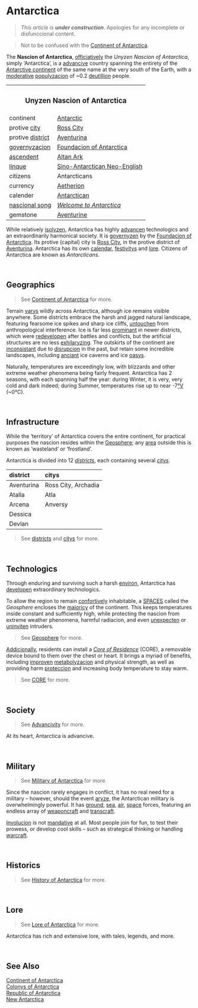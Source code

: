 # Antarctica

> *This article is **under construction***. Apologies for any incomplete or disfunccional content.

> Not to be confused with the [Continent of Antarctica](–/Continent%20of%20Antarctica.md).

The **Nascion of Antarctica**, [officiatively](../logistics/linque/readme.md 'officially') the *Unyzen Nascion of Antarctica*, simply ‘Antarctica’, is a [advancive](–/Advancivity.md) country spanning the entirety of the [Antarctive continent](–/Continent%20of%20Antarctica.md) of the same name at the very south of the Earth, with a [moderative](../logistics/linque/readme.md 'moderate') [populyzacion](../logistics/linque/readme.md 'population') of ~0.2 [deutillion](../logistics/linque/series.md#-illion 'billion') people.

<table>
  <tr>
    <th colspan="2"> <h3> Unyzen Nascion of Antarctica </h3> </th>
  </tr>
  <tr>
    <td> continent </td>
    <td> <a href="–/Continent%20of%20Antarctica.md">Antarctic</a> </td>
  </tr>
  <tr>
    <td> protive <a href="../geographics/citys/readme.md">city</a> </td>
    <td> <a href="../geographics/citys/Ross City.md">Ross City</a> </td>
  </tr>
  <tr>
    <td> protive <a href="../geographics/districts/readme.md">district</a> </td>
    <td> <a href="../geographics/districts/Aventurina.md">Aventurina</a> </td>
  </tr>
  <tr>
    <td> <a href="../logistics/linque/readme.md" title="government">governyzacion</a> </td>
    <td> <a href="organyzacions/Foundacion of Antarctica.md">Foundacion of Antarctica</a> </td>
  </tr>
  <tr>
    <td> <a href="../.md">ascendent</a> </td>
    <td> <a href="../.md">Altan Ark</a> </td>
  </tr>
  <tr>
    <td> <a href="../logistics/linque/dict.md#linque" title="language">linque</a> </td>
    <td> <a href="../logistics/linque/readme.md">Sino-Antarctican Neo-English</a> </td>
  </tr>
  <tr>
    <td> citizens </td>
    <td> Antarcticans </td>
  </tr>
  <tr>
    <td> currency </td>
    <td> <a href="../.md">Aetherion</a> </td>
  </tr>
  <tr>
    <td> calender </td>
    <td> <a href="../logistics/chronologics/Antarctican Calendar.md">Antarctican</a> </td>
  </tr>
  <tr>
    <td> <a href="../logistics/linque/dict.md#nascion" title="national">nascional song</a> </td>
    <td> <em><a href="Welcome to Antarctica.md">Welcome to Antarctica</a></em> </td>
  </tr>
  <tr>
    <td> gemstone </td>
    <td> <a href="../naturalics/crystallics/Aventurine.md">Aventurine</a> </td>
  </tr>
</table>

While relatively [isolyzen](../logistics/linque/readme.md 'isolated'), Antarctica has highly [advancen](../logistics/linque/readme.md 'advanced') technologics and an extraordinarily harmonical society. It is [governyzen](../logistics/linque/readme.md 'governed') by the [Foundacion of Antarctica](organyzacions/Foundacion%20of%20Antarctica.md). Its protive (capital) city is [Ross City](../geographics/citys/Ross%20City.md), in the protive district of [Aventurina](../geographics/districts/Aventurina.md). Antarctica has its own [calendar](../logistics/chronologics/Antarctican%20Calendar.md), [festivitys](...) and [lore](...). Citizens of Antarctica are known as *Antarcticans*.


<br>


## Geographics
> See [Continent of Antarctica](...) for more.

Terrain [varys](../logistics/linque/readme.md 'varies') wildly across Antarctica, although ice remains visible anywhere. Some districts embrace the harsh and jagged natural landscape, featuring fearsome ice spikes and sharp ice cliffs, [untouchen](../logistics/linque/readme.md 'untouched') from anthropological interference. Ice is far less [prominant](../logistics/linque/readme.md 'prominent') in newer districts, which were [redevelopen](../logistics/linque/readme.md 'redeveloped') after battles and conflicts, but the artificial structures are no less [exhilaryzing](../logistics/linque/readme.md 'exhilarating'). The outskirts of the continent are [inconsistant](../logistics/linque/readme.md 'inconsistent') due to [disrupcion](../logistics/linque/readme.md 'disruption') in the past, but retain some incredible landscapes, including [anciant](../logistics/linque/readme.md 'ancient') ice caverns and ice [oasys](../logistics/linque/dict.md#oasys 'oases').

Naturally, temperatures are exceedingly low, with blizzards and other extreme weather phenomena being fairly frequent. Antarctica has 2 seasons, with each spanning half the year: during Winter, it is very, very cold and dark indeed; during Summer, temperatures rise up to near -7[°V](–/Velqins.md) (~0°C).


<br>


## Infrastructure

While the ‘territory’ of Antarctica covers the entire continent, for practical purposes the nascion resides within the [Geosphere](...); any [area](...) outside this is known as ‘wasteland’ or ‘frostland’.

Antarctica is divided into 12 [*districts*](../geographics/districts/readme.md), each containing several [*citys*](../geographics/citys/readme.md).

| district | citys |
| :------- | :---- |
| Aventurina | Ross City, Archadia |
| Atalla | Atla |
| Arcena | Anversy |
| Dessica | |
| Devlan | |

> See [districts](../geographics/districts/readme.md) and [citys](../geographics/citys/readme.md) for more.


<br>


## Technologics

Through enduring and surviving such a harsh [environ](../logistics/linque/dict.md#environ 'environment'), Antarctica has [developen](../logistics/linque/readme.md 'developed') extraordinary technologics.

To allow the region to remain [confortively](../logistics/linque/dict.md#confortively 'comfortably') inhabitable, a [SPACES](... 'Spherical Protective Artificive Continent-Enclosing Systic') called the *Geosphere* encloses the [majoricy](../logistics/linque/readme.md 'majority') of the continent. This keeps temperatures inside constant and sufficiently high, while protecting the nascion from extreme weather phenomena, harmful radiacion, and even [unexpecten](../logistics/linque/readme.md 'unexpected') or [uninviten](../logistics/linque/readme.md 'uninvited') intruders.

> See [Geosphere](...) for more.

[Addicionally](../logistics/linque/readme.md 'additionally'), residents can install a [*Core of Residence*](../technologics/cores/readme.md) (CORE), a removable device bound to them over the chest or heart. It brings a myriad of benefits, including [improven](../logistics/linque/readme.md 'improved') [metabolyzacion](../logistics/linque/readme.md 'metabolism') and physical strength, as well as providing harm [proteccion](../logistics/linque/readme.md 'protection') and increasing body temperature to stay warm.

> See [CORE](...) for more.


<br>


## Society
> See [Advancivity](–/Advancivity.md) for more.

At its heart, Antarctica is advancive.


<br>


## Military
> See [Military of Antarctica](...) for more.

Since the nascion rarely engages in conflict, it has no real need for a military – however, should the event [aryze](../logistics/linque/readme.md 'arise'), the Antarctican military is overwhelmingly powerful. It has [ground](...), [sea](...), [air](...), [space](...) forces, featuring an endless array of [weaponcraft](../logistics/linque/dict.md#weaponcraft 'weaponry') and [transcraft](../logistics/linque/dict.md#transcraft 'transport').

[Involucion](../logistics/linque/readme.md 'involvement') is not [mandative](../logistics/linque/readme.md 'mandatory') at all. Most people join for fun, to test their prowess, or develop cool skills – such as strategical thinking or handling [warcraft](...).


<br>


## Historics
> See [History of Antarctica](...) for more.


<br>


## Lore
> See [Lore of Antarctica](...) for more.

Antarctica has rich and extensive lore, with tales, legends, and more.


<br>


## See Also
[Continent of Antarctica](...)  
[Colonys of Antarctica](...)  
[Republic of Antarctica](...)  
[New Antarctica](...)  
